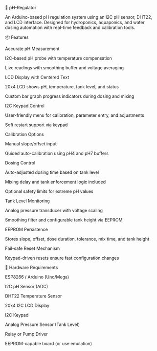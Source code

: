 🌿 pH-Regulator


An Arduino-based pH regulation system using an I2C pH sensor, DHT22, and LCD interface. Designed for hydroponics, aquaponics, and water dosing automation with real-time feedback and calibration tools.

📦 Features


Accurate pH Measurement

I2C-based pH probe with temperature compensation

Live readings with smoothing buffer and voltage averaging

LCD Display with Centered Text

20x4 LCD shows pH, temperature, tank level, and status

Custom bar graph progress indicators during dosing and mixing

I2C Keypad Control

User-friendly menu for calibration, parameter entry, and adjustments

Soft restart support via keypad

Calibration Options

Manual slope/offset input

Guided auto-calibration using pH4 and pH7 buffers

Dosing Control

Auto-adjusted dosing time based on tank level

Mixing delay and tank enforcement logic included

Optional safety limits for extreme pH values

Tank Level Monitoring

Analog pressure transducer with voltage scaling

Smoothing filter and configurable tank height via EEPROM

EEPROM Persistence

Stores slope, offset, dose duration, tolerance, mix time, and tank height

Fail-safe Reset Mechanism

Keypad-driven resets ensure fast configuration changes



🔧 Hardware Requirements


ESP8266 / Arduino (Uno/Mega)

I2C pH Sensor (ADC)

DHT22 Temperature Sensor

20x4 I2C LCD Display

I2C Keypad

Analog Pressure Sensor (Tank Level)

Relay or Pump Driver

EEPROM-capable board (or use emulation)

